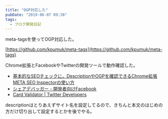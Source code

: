 ```yaml
---
title: "OGP対応した"
pubDate: "2019-06-07 09:38"
tags:
  - ブログ開発日記
---
```


meta-tagsを使ってOGP対応した。

[https://github.com/kpumuk/meta-tags](https://github.com/kpumuk/meta-tags)

Chrome拡張とFacebookやTwitterの開発ツールで動作確認した。

- [基本的なSEOチェックに。DescriptionやOGPを確認できるChrome拡張META SEO Inspectorの使い方](https://requlog.com/self-branding/marketing/meta-seo-inspector/)
- [シェアデバッガー - 開発者向けFacebook](https://developers.facebook.com/tools/debug/sharing/)
- [Card Validator | Twitter Developers](https://cards-dev.twitter.com/validator)

descriptionはとりあえずサイト名を設定してるので、きちんと本文のはじめの方だけ切り出して設定するとかを後でやる。
